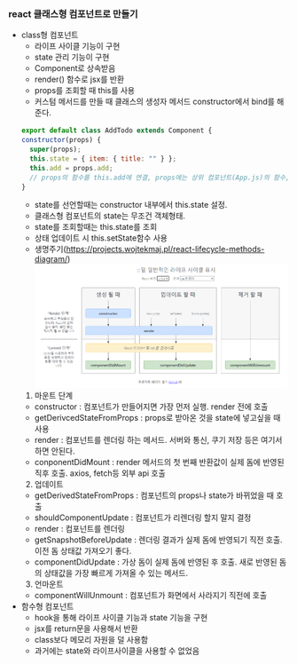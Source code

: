 ### react 클래스형 컴포넌트로 만들기
- class형 컴포넌트
  - 라이프 사이클 기능이 구현
  - state 관리 기능이 구현
  - Component로 상속받음
  - render() 함수로 jsx를 반환
  - props를 조회할 때 this를 사용
  - 커스텀 메서드를 만들 때 클래스의 생성자 메서드 constructor에서 bind를 해준다.
  ```jsx
  export default class AddTodo extends Component {
  constructor(props) {
    super(props);
    this.state = { item: { title: "" } };
    this.add = props.add;
    // props의 함수를 this.add에 연결, props에는 상위 컴포넌트(App.js)의 함수, 매개변수가 들어있다.
  }
  ```
  - state를 선언할때는 constructor 내부에서 this.state 설정.
  - 클래스형 컴포넌트의 state는 무조건 객체형태.
  - state를 조회할때는 this.state를 조회
  - 상태 업데이트 시 this.setState함수 사용
  - 생명주기(https://projects.wojtekmaj.pl/react-lifecycle-methods-diagram/)
  ![img.png](img.png)
  1. 마운트 단계
    - constructor : 컴포넌트가 만들어지면 가장 먼저 실행. render 전에 호출
    - getDerivcedStateFromProps : props로 받아온 것을 state에 넣고싶을 때 사용
    - render : 컴포넌트를 렌더링 하는 메서드. 서버와 통신, 쿠기 저장 등은 여기서 하면 안된다.
    - conponentDidMount : render 메서드의 첫 번째 반환값이 실제 돔에 반영된 직후 호출. axios, fetch등 외부 api 호출
  2. 업데이트
    - getDerivedStateFromProps : 컴포넌트의 props나 state가 바뀌었을 때 호출
    - shouldComponentUpdate : 컴포넌트가 리렌더링 할지 말지 결정
    - render : 컴포넌트를 렌더링
    - getSnapshotBeforeUpdate : 렌더링 결과가 실제 돔에 반영되기 직전 호출. 이전 돔 상태값 가져오기 좋다.
    - componentDidUpdate : 가상 돔이 실제 돔에 반영된 후 호출. 새로 반영된 돔의 상태값을 가장 빠르게 가져올 수 있는 메서드.
  3. 언마운트
    - componentWillUnmount : 컴포넌트가 화면에서 사라지기 직전에 호출
- 함수형 컴포넌트
  - hook을 통해 라이프 사이클 기능과 state 기능을 구현
  - jsx를 return문을 사용해서 반환
  - class보다 메모리 자원을 덜 사용함
  - 과거에는 state와 라이프사이클을 사용할 수 없었음